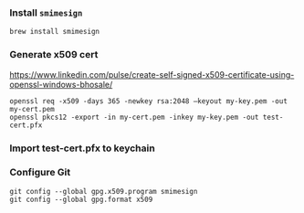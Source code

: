 

### Install `smimesign`

```
brew install smimesign
```

### Generate x509 cert

https://www.linkedin.com/pulse/create-self-signed-x509-certificate-using-openssl-windows-bhosale/

```
openssl req -x509 -days 365 -newkey rsa:2048 –keyout my-key.pem -out my-cert.pem 
openssl pkcs12 -export -in my-cert.pem -inkey my-key.pem -out test-cert.pfx 
```

### Import test-cert.pfx to keychain


### Configure Git

```
git config --global gpg.x509.program smimesign
git config --global gpg.format x509
```
